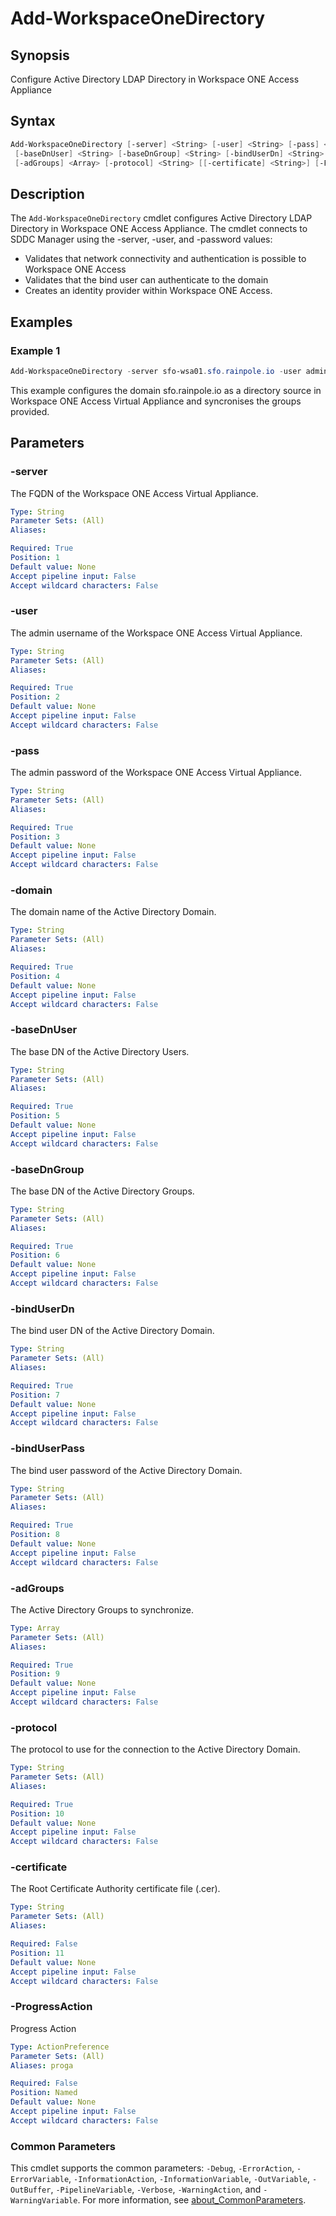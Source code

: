 # Add-WorkspaceOneDirectory

## Synopsis

Configure Active Directory LDAP Directory in Workspace ONE Access Appliance

## Syntax

```powershell
Add-WorkspaceOneDirectory [-server] <String> [-user] <String> [-pass] <String> [-domain] <String>
 [-baseDnUser] <String> [-baseDnGroup] <String> [-bindUserDn] <String> [-bindUserPass] <String>
 [-adGroups] <Array> [-protocol] <String> [[-certificate] <String>] [-ProgressAction <ActionPreference>] [<CommonParameters>]
```

## Description

The `Add-WorkspaceOneDirectory` cmdlet configures Active Directory LDAP Directory in Workspace ONE Access
Appliance.
The cmdlet connects to SDDC Manager using the -server, -user, and -password values:

- Validates that network connectivity and authentication is possible to Workspace ONE Access
- Validates that the bind user can authenticate to the domain
- Creates an identity provider within Workspace ONE Access.

## Examples

### Example 1

```powershell
Add-WorkspaceOneDirectory -server sfo-wsa01.sfo.rainpole.io -user admin -pass VMw@re1! -domain sfo.rainpole.io -baseDnUser "OU=Security Users,DC=sfo,DC=rainpole,DC=io" -baseDnGroup "OU=Security Groups,DC=sfo,DC=rainpole,DC=io" -bindUserDn "CN=svc-wsa-ad,OU=Security Users,DC=sfo,DC=rainpole,DC=io" -bindUserPass VMw@re1! -adGroups "gg-nsx-enterprise-admins","gg-nsx-network-admins","gg-nsx-auditors","gg-wsa-admins","gg-wsa-directory-admins","gg-wsa-read-only" -protocol "ldaps" -certificate "F:\platformtools-l1-dev\certificates\Root64.pem"
```

This example configures the domain sfo.rainpole.io as a directory source in Workspace ONE Access Virtual Appliance and syncronises the groups provided.

## Parameters

### -server

The FQDN of the Workspace ONE Access Virtual Appliance.

```yaml
Type: String
Parameter Sets: (All)
Aliases:

Required: True
Position: 1
Default value: None
Accept pipeline input: False
Accept wildcard characters: False
```

### -user

The admin username of the Workspace ONE Access Virtual Appliance.

```yaml
Type: String
Parameter Sets: (All)
Aliases:

Required: True
Position: 2
Default value: None
Accept pipeline input: False
Accept wildcard characters: False
```

### -pass

The admin password of the Workspace ONE Access Virtual Appliance.

```yaml
Type: String
Parameter Sets: (All)
Aliases:

Required: True
Position: 3
Default value: None
Accept pipeline input: False
Accept wildcard characters: False
```

### -domain

The domain name of the Active Directory Domain.

```yaml
Type: String
Parameter Sets: (All)
Aliases:

Required: True
Position: 4
Default value: None
Accept pipeline input: False
Accept wildcard characters: False
```

### -baseDnUser

The base DN of the Active Directory Users.

```yaml
Type: String
Parameter Sets: (All)
Aliases:

Required: True
Position: 5
Default value: None
Accept pipeline input: False
Accept wildcard characters: False
```

### -baseDnGroup

The base DN of the Active Directory Groups.

```yaml
Type: String
Parameter Sets: (All)
Aliases:

Required: True
Position: 6
Default value: None
Accept pipeline input: False
Accept wildcard characters: False
```

### -bindUserDn

The bind user DN of the Active Directory Domain.

```yaml
Type: String
Parameter Sets: (All)
Aliases:

Required: True
Position: 7
Default value: None
Accept pipeline input: False
Accept wildcard characters: False
```

### -bindUserPass

The bind user password of the Active Directory Domain.

```yaml
Type: String
Parameter Sets: (All)
Aliases:

Required: True
Position: 8
Default value: None
Accept pipeline input: False
Accept wildcard characters: False
```

### -adGroups

The Active Directory Groups to synchronize.

```yaml
Type: Array
Parameter Sets: (All)
Aliases:

Required: True
Position: 9
Default value: None
Accept pipeline input: False
Accept wildcard characters: False
```

### -protocol

The protocol to use for the connection to the Active Directory Domain.

```yaml
Type: String
Parameter Sets: (All)
Aliases:

Required: True
Position: 10
Default value: None
Accept pipeline input: False
Accept wildcard characters: False
```

### -certificate

The Root Certificate Authority certificate file (.cer).

```yaml
Type: String
Parameter Sets: (All)
Aliases:

Required: False
Position: 11
Default value: None
Accept pipeline input: False
Accept wildcard characters: False
```

### -ProgressAction

Progress Action

```yaml
Type: ActionPreference
Parameter Sets: (All)
Aliases: proga

Required: False
Position: Named
Default value: None
Accept pipeline input: False
Accept wildcard characters: False
```

### Common Parameters

This cmdlet supports the common parameters: `-Debug`, `-ErrorAction`, `-ErrorVariable`, `-InformationAction`, `-InformationVariable`, `-OutVariable`, `-OutBuffer`, `-PipelineVariable`, `-Verbose`, `-WarningAction`, and `-WarningVariable`. For more information, see [about_CommonParameters](http://go.microsoft.com/fwlink/?LinkID=113216).
